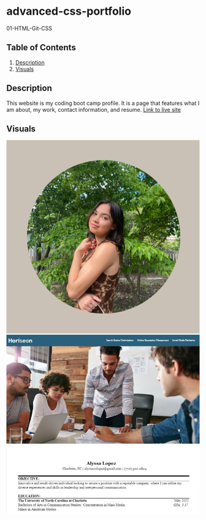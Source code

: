 # advanced-css-portfolio

01-HTML-Git-CSS
## Table of Contents
1. [Description](#Description)
2. [Visuals](#visuals)

## Description
This website is my coding boot camp profile. It is a page that features what I am about, my work, contact information, and resume.
[Link to live site](https://alyssa20lopez.github.io/advanced-css-portfolio/)

## Visuals
![Profile Image](./assets/portfolio-photo.png)
![Horizon Refactor Project](./assets/portfolio-work-image1.png)
![Resume](./assets/portfolio-resume.png)
